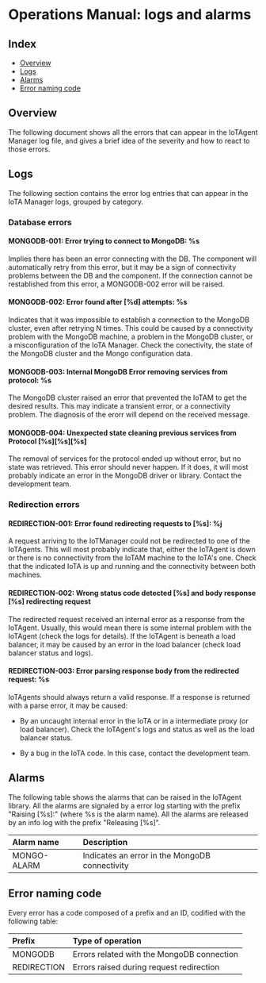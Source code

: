 # Operations Manual: logs and alarms
## Index

* [Overview](#overview)
* [Logs](#logs)
* [Alarms](#alarms)
* [Error naming code](#errorcode)

## <a name="overview"/>  Overview
The following document shows all the errors that can appear in the IoTAgent Manager log file, and gives a brief
idea of the severity and how to react to those errors.

## <a name="logs"/>  Logs
The following section contains the error log entries that can appear in the IoTA Manager logs, grouped by category.

### Database errors

#### MONGODB-001: Error trying to connect to MongoDB: %s

Implies there has been an error connecting with the DB. The component will automatically retry from this error, but it
may be a sign of connectivity problems between the DB and the component. If the connection cannot be restablished from
this error, a MONGODB-002 error will be raised.

#### MONGODB-002: Error found after [%d] attempts: %s

Indicates that it was impossible to establish a connection to the MongoDB cluster, even after retrying N times. This
could be caused by a connectivity problem with the MongoDB machine, a problem in the MongoDB cluster, or a misconfiguration
of the IoTA Manager. Check the conectivity, the state of the MongoDB cluster and the Mongo configuration data.

#### MONGODB-003: Internal MongoDB Error removing services from protocol: %s

The MongoDB cluster raised an error that prevented the IoTAM to get the desired results. This may indicate a transient error,
or a connectivity problem. The diagnosis of the erorr will depend on the received message.

#### MONGODB-004: Unexpected state cleaning previous services from Protocol [%s][%s][%s]

The removal of services for the protocol ended up without error, but no state was retrieved. This error should never
happen. If it does, it will most probably indicate an error in the MongoDB driver or library. Contact the development team.

### Redirection errors

#### REDIRECTION-001: Error found redirecting requests to [%s]: %j

A request arriving to the IoTManager could not be redirected to one of the IoTAgents. This will most probably indicate
that, either the IoTAgent is down or there is no connectivity from the IoTAM machine to the IoTA's one. Check that the
indicated IoTA is up and running and the connectivity between both machines.

#### REDIRECTION-002: Wrong status code detected [%s] and body response [%s] redirecting request

The redirected request received an internal error as a response from the IoTAgent. Usually, this would mean there is
some internal problem with the IoTAgent (check the logs for details). If the IoTAgent is beneath a load balancer, it
may be caused by an error in the load balancer (check load balancer status and logs).

#### REDIRECTION-003: Error parsing response body from the redirected request: %s

IoTAgents should always return a valid response. If a response is returned with a parse error, it may be caused:

- By an uncaught internal error in the IoTA or in a intermediate proxy (or load balancer). Check the IoTAgent's logs and
status as well as the load balancer status.

- By a bug in the IoTA code. In this case, contact the development team.

## <a name="alarms"/> Alarms

The following table shows the alarms that can be raised in the IoTAgent library. All the alarms are signaled by a
error log starting with the prefix "Raising [%s]:" (where %s is the alarm name). All the alarms are released by an info
log with the prefix "Releasing [%s]".

| Alarm name            | Description            |
|:--------------------- |:---------------------- |
| MONGO-ALARM           | Indicates an error in the MongoDB connectivity |

## <a name="errorcode"/> Error naming code
Every error has a code composed of a prefix and an ID, codified with the following table:

| Prefix           | Type of operation             |
|:---------------- |:----------------------------- |
| MONGODB          | Errors related with the MongoDB connection |
| REDIRECTION      | Errors raised during request redirection |

